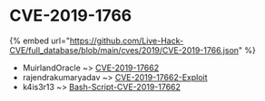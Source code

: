 # CVE-2019-1766
{% embed url="https://github.com/Live-Hack-CVE/full_database/blob/main/cves/2019/CVE-2019-1766.json" %}

* MuirlandOracle ~> [CVE-2019-17662](https://www.alice-snow.ru/2019/database/cve-2019-1766/cve-2019-17662-muirlandoracle)
* rajendrakumaryadav ~> [CVE-2019-17662-Exploit](https://www.alice-snow.ru/2019/database/cve-2019-1766/cve-2019-17662-exploit-rajendrakumaryadav)
* k4is3r13 ~> [Bash-Script-CVE-2019-17662](https://www.alice-snow.ru/2019/database/cve-2019-1766/bash-script-cve-2019-17662-k4is3r13)